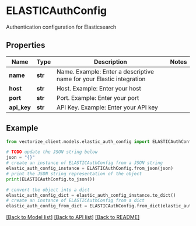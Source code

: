 # ELASTICAuthConfig

Authentication configuration for Elasticsearch

## Properties

Name | Type | Description | Notes
------------ | ------------- | ------------- | -------------
**name** | **str** | Name. Example: Enter a descriptive name for your Elastic integration | 
**host** | **str** | Host. Example: Enter your host | 
**port** | **str** | Port. Example: Enter your port | 
**api_key** | **str** | API Key. Example: Enter your API key | 

## Example

```python
from vectorize_client.models.elastic_auth_config import ELASTICAuthConfig

# TODO update the JSON string below
json = "{}"
# create an instance of ELASTICAuthConfig from a JSON string
elastic_auth_config_instance = ELASTICAuthConfig.from_json(json)
# print the JSON string representation of the object
print(ELASTICAuthConfig.to_json())

# convert the object into a dict
elastic_auth_config_dict = elastic_auth_config_instance.to_dict()
# create an instance of ELASTICAuthConfig from a dict
elastic_auth_config_from_dict = ELASTICAuthConfig.from_dict(elastic_auth_config_dict)
```
[[Back to Model list]](../README.md#documentation-for-models) [[Back to API list]](../README.md#documentation-for-api-endpoints) [[Back to README]](../README.md)


